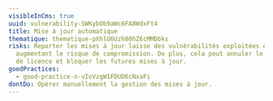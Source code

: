 ```yaml
---
visibleInCms: true
uuid: vulnerability-SWKybOb9aWc6FA8WdxFt4
title: Mise à jour automatique
thematique: thematique-pXhlU6Uzh80hZ6cMMDbks
risks: Reporter les mises à jour laisse des vulnérabilités exploitées en ligne,
  augmentant le risque de compromission. De plus, cela peut annuler le contrat
  de licence et bloquer les futures mises à jour.
goodPractices:
  - good-practice-n-vIoVzgW1FDUD6cNxaFi
dontDo: Opérer manuellement la gestion des mises à jour.
---
```


